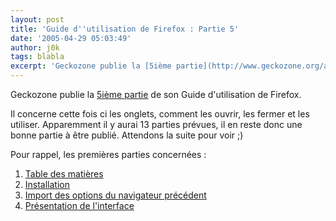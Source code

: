 ```yaml
---
layout: post
title: 'Guide d''utilisation de Firefox : Partie 5'
date: '2005-04-29 05:03:49'
author: j0k
tags: blabla
excerpt: 'Geckozone publie la [5ième partie](http://www.geckozone.org/articles/2005/04/29/83-guide-d-utilisation-de-firefox-1-0-pour-debutants-partie-5) de son Guide d''utilisation de Firefox.   )   Il concerne cette fois ci les onglets, comment les ouvrir, les fermer et les utiliser. Apparemment il y aurai 13 parties prévues, il en reste donc une bonne partie à être      ...'
---
```


Geckozone publie la [5ième partie](http://www.geckozone.org/articles/2005/04/29/83-guide-d-utilisation-de-firefox-1-0-pour-debutants-partie-5) de son Guide d'utilisation de Firefox.

Il concerne cette fois ci les onglets, comment les ouvrir, les fermer et les utiliser. Apparemment il y aurai 13 parties prévues, il en reste donc une bonne partie à être publié. Attendons la suite pour voir ;)

Pour rappel, les premières parties concernées :
1. [Table des matières](http://www.geckozone.org/articles/2005/01/16/75-guide-d-utilisation-de-firefox-1-0-pour-debutants-partie-1)
2. [Installation](http://www.geckozone.org/articles/2005/01/16/76-guide-d-utilisation-de-firefox-1-0-pour-debutants-partie-2)
3. [Import des options du navigateur précédent](http://www.geckozone.org/articles/2005/01/16/77-guide-d-utilisation-de-firefox-1-0-pour-debutants-partie-3)
4. [Présentation de l'interface](http://www.geckozone.org/articles/2005/01/16/80-guide-d-utilisation-de-firefox-1-0-pour-debutants-partie-4)
